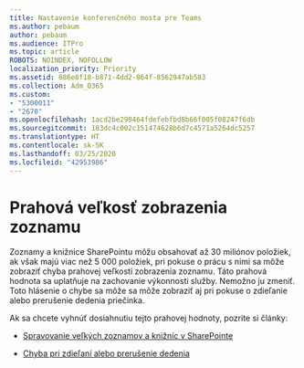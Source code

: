 ```yaml
---
title: Nastavenie konferenčného mosta pre Teams
ms.author: pebaum
author: pebaum
ms.audience: ITPro
ms.topic: article
ROBOTS: NOINDEX, NOFOLLOW
localization_priority: Priority
ms.assetid: 686e8f18-b871-4dd2-864f-8562947ab583
ms.collection: Adm_O365
ms.custom:
- "5300011"
- "2670"
ms.openlocfilehash: 1acd2be290464fdefebfbd8b66f005f08247f6db
ms.sourcegitcommit: 183dc4c002c151474628b6d7c4571a5264dc5257
ms.translationtype: HT
ms.contentlocale: sk-SK
ms.lasthandoff: 03/25/2020
ms.locfileid: "42953986"
---
```

# <a name="list-view-threshold"></a>Prahová veľkosť zobrazenia zoznamu

Zoznamy a knižnice SharePointu môžu obsahovať až 30 miliónov položiek, ak však majú viac než 5 000 položiek, pri pokuse o prácu s nimi sa môže zobraziť chyba prahovej veľkosti zobrazenia zoznamu. Táto prahová hodnota sa uplatňuje na zachovanie výkonnosti služby. Nemožno ju zmeniť. Toto hlásenie o chybe sa môže sa môže zobraziť aj pri pokuse o zdieľanie alebo prerušenie dedenia priečinka.

Ak sa chcete vyhnúť dosiahnutiu tejto prahovej hodnoty, pozrite si články:

- [Spravovanie veľkých zoznamov a knižníc v SharePointe](https://support.office.com/article/manage-large-lists-and-libraries-in-sharepoint-b8588dae-9387-48c2-9248-c24122f07c59)

- [Chyba pri zdieľaní alebo prerušenie dedenia](https://docs.microsoft.com/SharePoint/troubleshoot/lists-and-libraries/error-share-break-inheritance)
